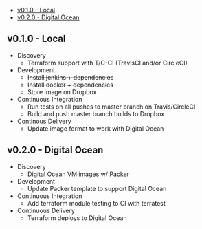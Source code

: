 - [v0.1.0 - Local](#v010---local)
- [v0.2.0 - Digital Ocean](#v020---digital-ocean)

## v0.1.0 - Local

- Discovery
    - Terraform support with T/C-CI (TravisCI and/or CircleCI)
- Development
    - ~~Install jenkins + dependencies~~
    - ~~Install docker + dependencies~~
    - Store image on Dropbox
- Continuous Integration
    - Run tests on all pushes to master branch on Travis/CircleCI
    - Build and push master branch builds to Dropbox
- Continous Delivery
    - Update image format to work with Digital Ocean

## v0.2.0 - Digital Ocean

- Discovery
    - Digital Ocean VM images w/ Packer
- Development
    - Update Packer template to support Digital Ocean
- Continuous Integration
    - Add terraform module testing to CI with terratest
- Continuous Delivery
    - Terraform deploys to Digital Ocean
